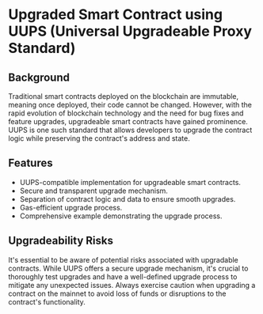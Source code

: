 # Upgraded Smart Contract using UUPS (Universal Upgradeable Proxy Standard)


## Background

Traditional smart contracts deployed on the blockchain are immutable, meaning once deployed, their code cannot be changed. However, with the rapid evolution of blockchain technology and the need for bug fixes and feature upgrades, upgradeable smart contracts have gained prominence. UUPS is one such standard that allows developers to upgrade the contract logic while preserving the contract's address and state.

## Features

- UUPS-compatible implementation for upgradeable smart contracts.
- Secure and transparent upgrade mechanism.
- Separation of contract logic and data to ensure smooth upgrades.
- Gas-efficient upgrade process.
- Comprehensive example demonstrating the upgrade process.

## Upgradeability Risks

It's essential to be aware of potential risks associated with upgradable contracts. While UUPS offers a secure upgrade mechanism, it's crucial to thoroughly test upgrades and have a well-defined upgrade process to mitigate any unexpected issues. Always exercise caution when upgrading a contract on the mainnet to avoid loss of funds or disruptions to the contract's functionality.
